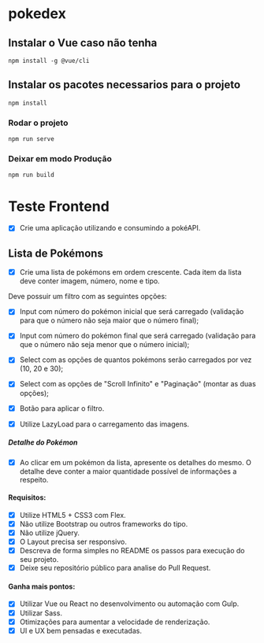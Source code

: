 # pokedex

## Instalar o Vue caso não tenha
```
npm install -g @vue/cli
```

## Instalar os pacotes necessarios para o projeto
```
npm install
```

### Rodar o projeto
```
npm run serve
```

### Deixar em modo Produção
```
npm run build
```

# Teste Frontend
- [x] Crie uma aplicação utilizando e consumindo a pokéAPI.
​
## Lista de Pokémons ##
- [x] Crie uma lista de pokémons em ordem crescente. Cada item da lista deve conter imagem, número, nome e tipo.

Deve possuir um filtro com as seguintes opções:
 - [x] Input com número do pokémon inicial que será carregado (validação para que o número não seja maior que o número final); 
 - [x] Input com número do pokémon final que será carregado (validação para que o número não seja menor que o número inicial);
 - [x] Select com as opções de quantos pokémons serão carregados por vez (10, 20 e 30);
 - [x] Select com as opções de "Scroll Infinito" e "Paginação" (montar as duas opções);
 - [x] Botão para aplicar o filtro.
 
- [x] Utilize LazyLoad para o carregamento das imagens.
​
##### Detalhe do Pokémon ###
- [x] Ao clicar em um pokémon da lista, apresente os detalhes do mesmo. O detalhe deve conter a maior quantidade possível de informações a respeito.
​
#### Requisitos:
 - [x] Utilize HTML5 + CSS3 com Flex.
 - [x] Não utilize Bootstrap ou outros frameworks do tipo.
 - [x] Não utilize jQuery.
 - [x] O Layout precisa ser responsivo.
 - [x] Descreva de forma simples no README os passos para execução do seu projeto.
 - [x] Deixe seu repositório público para analise do Pull Request.
​
#### Ganha mais pontos:
 - [x] Utilizar Vue ou React no desenvolvimento ou automação com Gulp.
 - [x] Utilizar Sass.
 - [x] Otimizações para aumentar a velocidade de renderização.
 - [x] UI e UX bem pensadas e executadas.
